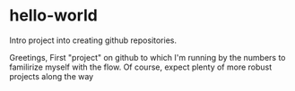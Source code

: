# hello-world
Intro project into creating github repositories.

Greetings,
First "project" on github to which I'm running by the numbers to familirize myself with the flow.
Of course, expect plenty of more robust projects along the way
